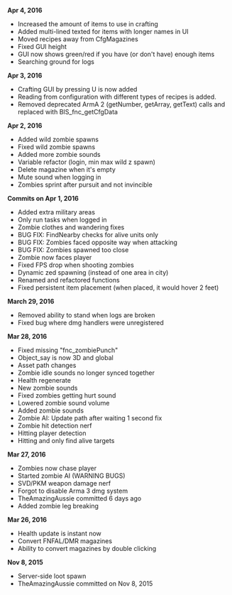 **Apr 4, 2016**
- Increased the amount of items to use in crafting
- Added multi-lined texted for items with longer names in UI
- Moved recipes away from CfgMagazines
- Fixed GUI height
- GUI now shows green/red if you have (or don't have) enough items
- Searching ground for logs

**Apr 3, 2016**
- Crafting GUI by pressing U is now added
- Reading from configuration with different types of recipes is added.
- Removed deprecated ArmA 2 (getNumber, getArray, getText) calls and replaced with BIS_fnc_getCfgData

**Apr 2, 2016**
- Added wild zombie spawns
- Fixed wild zombie spawns
- Added more zombie sounds
- Variable refactor (login, min max wild z spawn)
- Delete magazine when it's empty
- Mute sound when logging in
- Zombies sprint after pursuit and not invincible

**Commits on Apr 1, 2016**
- Added extra military areas
- Only run tasks when logged in
- Zombie clothes and wandering fixes
- BUG FIX: FindNearby checks for alive units only
- BUG FIX: Zombies faced opposite way when attacking
- BUG FIX: Zombies spawned too close
- Zombie now faces player
- Fixed FPS drop when shooting zombies
- Dynamic zed spawning (instead of one area in city)
- Renamed and refactored functions
- Fixed persistent item placement (when placed, it would hover 2 feet)

**March 29, 2016**
- Removed ability to stand when logs are broken
- Fixed bug where dmg handlers were unregistered

**Mar 28, 2016**
- Fixed missing "fnc_zombiePunch"
- Object_say is now 3D and global
- Asset path changes
- Zombie idle sounds no longer synced together
- Health regenerate
- New zombie sounds
- Fixed zombies getting hurt sound
- Lowered zombie sound volume
- Added zombie sounds
- Zombie AI: Update path after waiting 1 second fix
- Zombie hit detection nerf
- Hitting player detection
- Hitting and only find alive targets

**Mar 27, 2016**
- Zombies now chase player
- Started zombie AI (WARNING BUGS)
- SVD/PKM weapon damage nerf
- Forgot to disable Arma 3 dmg system
- TheAmazingAussie committed 6 days ago
- Added zombie leg breaking

**Mar 26, 2016**
- Health update is instant now
- Convert FNFAL/DMR magazines
- Ability to convert magazines by double clicking

**Nov 8, 2015**
- Server-side loot spawn
- TheAmazingAussie committed on Nov 8, 2015


